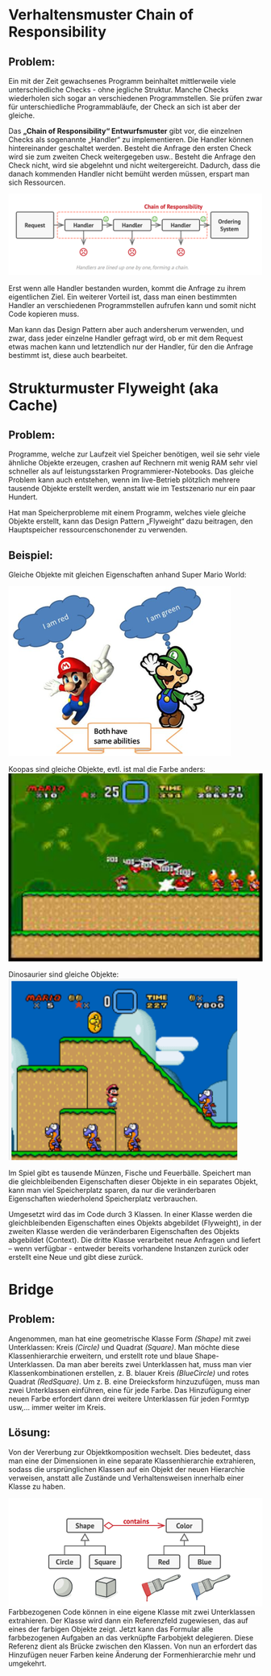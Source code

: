 # Verhaltensmuster Chain of Responsibility

## Problem:
Ein mit der Zeit gewachsenes Programm beinhaltet mittlerweile viele unterschiedliche Checks - ohne jegliche Struktur. Manche Checks wiederholen sich sogar an verschiedenen Programmstellen. Sie prüfen zwar für unterschiedliche Programmabläufe, der Check an sich ist aber der gleiche.

Das **„Chain of Responsibility“ Entwurfsmuster** gibt vor, die einzelnen Checks als sogenannte „Handler“ zu implementieren. Die Handler können hintereinander geschaltet werden. Besteht die Anfrage den ersten Check wird sie zum zweiten Check weitergegeben usw.. Besteht die Anfrage den Check nicht, wird sie abgelehnt und nicht weitergereicht. Dadurch, dass die danach kommenden Handler nicht bemüht werden müssen, erspart man sich Ressourcen.

![RespChain](chainOfResp.png)
 
Erst wenn alle Handler bestanden wurden, kommt die Anfrage zu ihrem eigentlichen Ziel. Ein weiterer Vorteil ist, dass man einen bestimmten Handler an verschiedenen Programmstellen aufrufen kann und somit nicht Code kopieren muss.

Man kann das Design Pattern aber auch andersherum verwenden, und zwar, dass jeder einzelne Handler gefragt wird, ob er mit dem Request etwas machen kann und letztendlich nur der Handler, für den die Anfrage bestimmt ist, diese auch bearbeitet.

# Strukturmuster Flyweight (aka Cache)

## Problem:
Programme, welche zur Laufzeit viel Speicher benötigen, weil sie sehr viele ähnliche Objekte erzeugen, crashen auf Rechnern mit wenig RAM sehr viel schneller als auf leistungsstarken Programmierer-Notebooks. Das gleiche Problem kann auch entstehen, wenn im live-Betrieb plötzlich mehrere tausende Objekte erstellt werden, anstatt wie im Testszenario nur ein paar Hundert.


Hat man Speicherprobleme mit einem Programm, welches viele gleiche Objekte erstellt, kann das Design Pattern „Flyweight“ dazu beitragen, den Hauptspeicher ressourcenschonender zu verwenden.

## Beispiel:
Gleiche Objekte mit gleichen Eigenschaften anhand Super Mario World:
 
![MarioLuigi](MarioLuigi.png)

Koopas sind gleiche Objekte, evtl. ist mal die Farbe anders:
 ![Koopas](Koopas.png)

Dinosaurier sind gleiche Objekte:
![Dinos](Dinos.png)
 
Im Spiel gibt es tausende Münzen, Fische und Feuerbälle. Speichert man die gleichbleibenden Eigenschaften dieser Objekte in ein separates Objekt, kann man viel Speicherplatz sparen, da nur die veränderbaren Eigenschaften wiederholend Speicherplatz verbrauchen.

Umgesetzt wird das im Code durch 3 Klassen. In einer Klasse werden die gleichbleibenden Eigenschaften eines Objekts abgebildet (Flyweight), in der zweiten Klasse werden die veränderbaren Eigenschaften des Objekts abgebildet (Context). Die dritte Klasse verarbeitet neue Anfragen und liefert – wenn verfügbar - entweder bereits vorhandene Instanzen zurück oder erstellt eine Neue und gibt diese zurück.

# Bridge

## Problem:

Angenommen, man hat eine geometrische Klasse Form *(Shape)* mit zwei Unterklassen: Kreis *(Circle)* und Quadrat *(Square)*. Man möchte diese Klassenhierarchie erweitern, und erstellt rote und blaue Shape-Unterklassen. Da man aber bereits zwei Unterklassen hat, muss man vier Klassenkombinationen erstellen, z. B. blauer Kreis *(BlueCircle)* und rotes Quadrat *(RedSquare)*. Um z. B. eine Dreiecksform hinzuzufügen, muss man zwei Unterklassen einführen, eine für jede Farbe. Das Hinzufügung einer neuen Farbe erfordert dann drei weitere Unterklassen für jeden Formtyp usw,… immer weiter im Kreis.

## Lösung: 
Von der Vererbung zur Objektkomposition wechselt. Dies bedeutet, dass man eine der Dimensionen in eine separate Klassenhierarchie extrahieren, sodass die ursprünglichen Klassen auf ein Objekt der neuen Hierarchie verweisen, anstatt alle Zustände und Verhaltensweisen innerhalb einer Klasse zu haben.


![LösungBridge](bridgesolution.png)
Farbbezogenen Code können in eine eigene Klasse mit zwei Unterklassen extrahieren. Der Klasse wird dann ein Referenzfeld zugewiesen, das auf eines der farbigen Objekte zeigt. Jetzt kann das Formular alle farbbezogenen Aufgaben an das verknüpfte Farbobjekt delegieren. Diese Referenz dient als Brücke zwischen den Klassen. Von nun an erfordert das Hinzufügen neuer Farben keine Änderung der Formenhierarchie mehr und umgekehrt.
